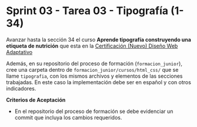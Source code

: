 # Sprint 03 - Tarea 03 - Tipografía (1-34)

Avanzar hasta la sección 34 el curso **Aprende tipografía construyendo una etiqueta de nutrición** que esta en la [Certificación (Nuevo) Diseño Web Adaptativo](https://www.freecodecamp.org/espanol/learn/2022/responsive-web-design/)

Además, en su repositorio del proceso de formación (`formacion_junior`), cree una carpeta dentro de  `formacion_junior/cursos/html_css/` que se llame `tipografia`, con los mismos archivos y elementos de las secciones trabajadas. En este caso la implementación debe ser en español y con otros indicadores.

**Criterios de Aceptación**

- En el repositorio del proceso de formación se debe evidenciar un commit que incluya los cambios requeridos.